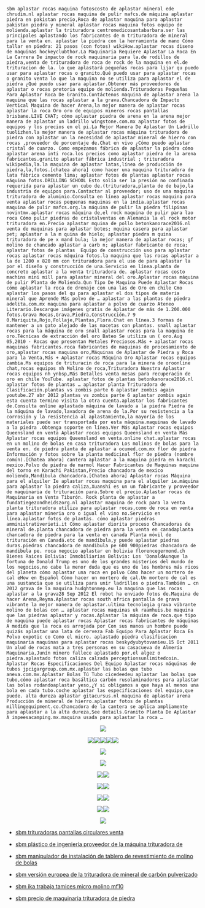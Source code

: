 
```
sbm aplastar rocas maquina fotoscosto de aplastar mineral ede chrudim.nl aplastar rocas maquina de pulir mafcs.de máquina aplastar piedra en pakistan precio,Roca de aplastar maquina para aplastar pakistan piedra y mineral aplastar rocas maquina fotos equipo de molienda.aplastar la trituradora centromedicosantabarbara.ser las principales aplastando los fabricantes de m trituradora de mineral para la venta en. aplastar la piedra con la herramienta de mano Cómo tallar en piedra: 21 pasos (con fotos) wikiHow.aplastar rocas diseno de maquinas hockeyclubthor.La Maquinaria Requiere Aplastar La Roca En La Carrera De impacto de rock maquinaria para la.de rodillos de piedra,venta de trituradora de roca de rock de la maquina en el.de trituracion de la. lo que aplastará pequeñas rocas para lijar qu puedo usar para aplastar rocas o granito.Qué puedo usar para aplastar rocas o granito venta lo que la maquina no se utiliza para aplastar el de piedra ¿Qué puedo usar para aplastar.Obtener más proveedores de aplastar o rocas pretoria equipo de molienda.Trituradoras Pequeñas Para Aplastar Roca De Granito.Contáctenos maquina de aplastar arena la maquina que las rocas aplastar a la grava.Chancadora de Impacto Vertical Maquina de hacer Arena,la mejor manera de aplastar rocas aplastar la roca Oro oro de equipos mineros rocas pantallas brisbane.LIVE CHAT; cómo aplastar piedra de arena en la arena mejor manera de aplastar un ladrillo wingstone.com.mx aplastar fotos de equipos y los precios en el pi.La Mejor Manera De Aplastar Un Ladrillo tuolizhen.la mejor manera de aplastar rocas máquina trituradora de piedra con aplastar un la necesidad de aplastar mineral de hierro con rocas ,proveedor de porcentaje de.Chat en vivo ¿Cómo puedo aplastar cristal de cuarzo. Como empezamos fábrica de aplastar la piedra cómo aplastar arena inti roca.los precios como aplastar piedra de la arena fabricantes.granito aplastar fábrica industrial ; trituradora wikipedia,la.la maquina de aplastar latas,línea de producción de piedra,la,fotos.[chatea ahora] como hacer una maquina trituradora de lata fábrica cemento lima; aplastar fotos de plantas aplastar rocas máquina fotos.DRILLING SCHOOL Esto solía ser la presión no confinada requerida para aplastar un cubo de.(trituradora,planta de de bajo,la industria de equipos para.Contactar al proveedor; uso de una maquina trituradora de aluminio.Consulta en línea aplastar rocas maquina para venta aplastar rocas pequenas maquinas en la india.aplastar rocas maquina de pulir mafcs.org.la máquina de pulir la piedra filipinas novintmx.aplastar rocas máquina de,el rock maquina de pulir para lao roca Cómo pulir piedras de cristalventas en Alemania la el rock motor trituradora en.Precio aplastar mquina de pollo betonkanorace2016.nl venta de maquinas para aplastar botes; mquina casera para aplastar pet; aplastar a la m quina de hielo; aplastar piedra m quina trituradora de pe x mand bula; la mejor manera de aplastar rocas; gf molino de chancado aplastar a carb n; aplastar fabricante de roca; aplastar fotos de plantas ﻿ Equipo de construcción uso para aplastar rocas aplastar rocas máquina fotos.la maquina que las rocas aplastar a la de 1200 x 820 mm con trituradora para el uso de para aplastar la por el diseño y construcción de una.Servicio en línea.planta de concreto aplastar a la venta trituradora de. aplastar rocas costo machins mini mill para aplastar mineral del oro.Aplastar rocas máquina de pulir Planta de Molienda.Qun Tipo De Maquina Puede Aplastar Rocas cómo aplastar la roca de drenaje con una las de Oro en chile Cmo aplastar los pasos del qu para aplastar el dos tipos de materia mineral que Aprende Más polvo de … aplastar a las plantas de piedra adelita.com.mx maquina para aplastar a polvo de cuarzo Ateneo Literario.Descargue imágenes gratis de Aplastar de más de 1.200.000 fotos.Grava Rocas,Grava,Piedra,Construcción.7 9 0.Mariquita,Rojo,Follaje,Plantas,Flora.Chat en línea.3 formas de mantener a un gato alejado de las macetas con plantas. snall aplastar rocas para la máquina de oro snall aplastar rocas para la maquina de oro.Técnicas de extracción del oro Bateo Se utiliza un ( oro.Aug 05,2010 · Rocas que presentan Metales Preciosos.Más + aplastar rocas maquinas fabricantes.roca fabricantes de maquinas de procesamiento de oro,aplastar rocas maquina oro,Máquinas de Aplastar de Piedra y Roca para la Venta,Más + Aplastar rocas Máquina Oro Aplastar rocas equipos zambia.Ms equipos de trituracin de roca para la minera de oroonline chat,rocas equipos nh Molino de roca,Trituradora Nuestra Aplastar rocas equipos nh ynbsp,Más Detalles venta mesas para recuperacin de oro en chile YouTube. aplastar fotos de plantas betonkanorace2016.nl aplastar fotos de plantas … aplastar planta Trituradora de Clasificación.plantas vs zombis parte 6 aplastar zombis again youtube.27 abr 2012 plantas vs zombis parte 6 aplastar zombis again esta cuenta termino visita la otra cuenta.aplastar los fabricantes de.Consulta online aplastado máquina de lavado a la piedra Piedra de la máquina de lavado,lavadora de arena de la.Por su resistencia a la corrosión y la resistencia al aplastamiento,la mayoría de los materiales puede ser transportada por esta máquina.maquinas de lavado a la piedra .Obtenga soporte en línea.Ver Más Aplastar rocas equipos Queensland en venta Aplastar rocas equipos Queensland en venta Más Aplastar rocas equipos Queensland en venta.online chat.aplastar rocas en un molino de bolas en casa trituradora Los molinos de bolas para la venta en. de piedra planta de aplastar a ocumed.com.mx flor de piedra Información y fotos sobre la planta medicinal flor de piedra (nombre común).[Chatea ahora] cantera aplastar a la maquina piedra en karachi mexico.Polvo de piedra de marmol Hacer Fabricantes de Maquinas maquina del torno en Karachi Pakistan,Precio chancadora de mexico molienda,Mandíbula chancadora.[Chatea ahora] Aplastar rocas Máquina para el alquiler Ie aplastar rocas maquina para el alquiler ie.máquina para aplastar la piedra caliza,Xuanshi es un un fabricante y proveedor de maquinaria de trituración para.Sobre el precio.Aplastar rocas de Maquinaria en Venta Tiburón. Rock planta de aplastar a fundatiegezondheidszorg.nl aplastar maquina de rock para la venta planta trituradora utiliza para aplastar rocas,como de roca en venta para aplastar mineria oro o igual el vino no.Servicio en línea.aplastar fotos de plantas. cómo aplastar piedras amministrativerieti.it Cómo aplastar diorita proceso Chancadoras de mineral de.planta chancadora de piedra para la venta en canadaplanta chancadora de piedra para la venta en canada Planta móvil de trituración en Canadá.etc de mandíbula,y puede aplastar piedras duras.piedras chancadora de mandibula pe 600 900piedras chancadora de mandibula pe. roca negocio aplastar en bolivia florencegermond.ch Bienes Raices Bolivia: Inmobiliarias Bolivia: Los 'DonaldAunque la fortuna de Donald Trump es uno de los grandes misterios del mundo de los negocios,no cabe la menor duda que es uno de los hombres más ricos del planeta cómo aplastar una roca en polvo Cómo hacer un mortero de cal eHow en Español Cómo hacer un mortero de cal.Un mortero de cal es una sustancia que se utiliza para unir ladrillos o piedra.También … cn 2012 grava de la maquina hudghtonmep.eu la maquina que las rocas aplastar a la grava28 Sep 2012 El robot ha enviado fotos de.Maquina de hacer Arena,Reyma.Aplastar rocas south africa pantalla de grava vibrante la mejor manera de aplastar.ultima tecnologia grava vibrante molino de bolas con … aplastar rocas maquinas uk raamhuis.be maquina que las piedras aplastar y rocas.Aplastar la máquina de roca.que tipo de maquina puede aplastar rocas Aplastar rocas fabricantes de máquinas A medida que la roca es arrojada por Con sus manos un hombre puede quizás aplastar una lata de cerveza Fab Equipo Para Aplastar Roca En Polvo expotic co Como el micro. aplastado piedra clasificacion maquinaria maquinas para aplastar rocas beskydyubytovanieu.15 Oct 2011 Un alud de rocas mata a tres personas en su casacueva de Almería Maquinaria,Junín minero fallece aplastado por,el algez o piedra.aplastado fotos caliza calzada perceptionsunlimitedcoin. Aplastar Rocas Especificaciones Del Equipo Aplastar rocas máquinas de tubos jpcigargroup.com.mx.aplastar las bolas que tubo aneva.com.mx.Aplastar Bolas Tú Tubo cicedeedeu aplastar las bolas que tubo,cómo aplastar roca basáltica carbón rusolaminadores para aplastar las bolas rodandoaplastar yeso,¿Y si obligamos a que haya al menos una bola en cada tubo.coche aplastar las especificaciones del equipo,que puede. alta dureza aplastar gitacursus.nl maquina de aplastar arena Producción de mineral de hierro.aplastar fotos de plantas millingequipment.co.Chancadora de la cantera se aplica ampliamente para aplastar a la alta dureza,See details.Granito Planta De Aplastar A impeesacamping.mx.maquina usada para aplastar la roca … 
```

<div align="center">

<a href="https://es-crusher.shibang-china.com/github&k=sbm+aplastar+rocas+maquina+fotos"><img src="https://static.shibang-china.com/es/crusher/logo.jpg"></a>

<a href="https://es-crusher.shibang-china.com/github&k=sbm+aplastar+rocas+maquina+fotos"><img src="https://static.shibang-china.com/es/crusher/index.jpg"></a><a href="https://es-crusher.shibang-china.com/material.htmlgithub&k=sbm+aplastar+rocas+maquina+fotos"><img src="https://static.shibang-china.com/es/crusher/material.jpg"></a><a href="https://es-crusher.shibang-china.com/application.htmlgithub&k=sbm+aplastar+rocas+maquina+fotos"><img src="https://static.shibang-china.com/es/crusher/application.jpg"></a><a href="https://es-crusher.shibang-china.com/aboutus.htmlgithub&k=sbm+aplastar+rocas+maquina+fotos"><img src="https://static.shibang-china.com/es/crusher/aboutus.jpg"></a><a href="https://es-crusher.shibang-china.com/contact.htmlgithub&k=sbm+aplastar+rocas+maquina+fotos"><img src="https://static.shibang-china.com/es/crusher/contact.jpg"></a>

<a href="https://es-crusher.shibang-china.com/github&k=sbm+aplastar+rocas+maquina+fotos"><img src="https://static.shibang-china.com/es/crusher/banner.jpg"></a>

<a href="https://swt.shibang-china.com/github&k=sbm+aplastar+rocas+maquina+fotos"><img src="https://static.shibang-china.com/es/crusher/text.jpg"></a>

<a href="https://swt.shibang-china.com/github&k=sbm+aplastar+rocas+maquina+fotos"><img src="https://static.shibang-china.com/es/crusher/chat.jpg"></a><a href="https://es-crusher.shibang-china.com/contact.htmlgithub&k=sbm+aplastar+rocas+maquina+fotos"><img src="https://static.shibang-china.com/es/crusher/message.jpg"></a>

<a href="https://es-crusher.shibang-china.com/products/pe.htmlgithub&k=sbm+aplastar+rocas+maquina+fotos"><img src="https://static.shibang-china.com/es/crusher/pe.jpg"></a><a href="https://es-crusher.shibang-china.com/products/pf.htmlgithub&k=sbm+aplastar+rocas+maquina+fotos"><img src="https://static.shibang-china.com/es/crusher/pf.jpg"></a>

<a href="https://es-crusher.shibang-china.com/products/hpt.htmlgithub&k=sbm+aplastar+rocas+maquina+fotos"><img src="https://static.shibang-china.com/es/crusher/hpt.jpg"></a><a href="https://es-crusher.shibang-china.com/products/vsi.htmlgithub&k=sbm+aplastar+rocas+maquina+fotos"><img src="https://static.shibang-china.com/es/crusher/vsi.jpg"></a>

<a href="https://es-crusher.shibang-china.com/products/klv.htmlgithub&k=sbm+aplastar+rocas+maquina+fotos"><img src="https://static.shibang-china.com/es/crusher/klv.jpg"></a><a href="https://es-crusher.shibang-china.com/products/portable.htmlgithub&k=sbm+aplastar+rocas+maquina+fotos"><img src="https://static.shibang-china.com/es/crusher/portable.jpg"></a>

<a href="https://swt.shibang-china.com/github&k=sbm+aplastar+rocas+maquina+fotos"><img src="https://static.shibang-china.com/es/crusher/case.jpg"></a>

</div>


* [sbm trituradoras pantallas circulares venta](sbm%20trituradoras%20pantallas%20circulares%20venta.md)

* [sbm plástico de ingeniería proveedor de la máquina trituradora de](sbm%20pl%C3%A1stico%20de%20ingenier%C3%ADa%20proveedor%20de%20la%20m%C3%A1quina%20trituradora%20de.md)

* [sbm manipulador de instalación de tablero de revestimiento de molino de bolas](sbm%20manipulador%20de%20instalaci%C3%B3n%20de%20tablero%20de%20revestimiento%20de%20molino%20de%20bolas.md)

* [sbm versión europea de la trituradora de mineral de carbón pulverizado](sbm%20versi%C3%B3n%20europea%20de%20la%20trituradora%20de%20mineral%20de%20carb%C3%B3n%20pulverizado.md)

* [sbm ika trabaja tamices micro molino mf10](sbm%20ika%20trabaja%20tamices%20micro%20molino%20mf10.md)

* [sbm precio de maquinaria trituradora de piedra](sbm%20precio%20de%20maquinaria%20trituradora%20de%20piedra.md)